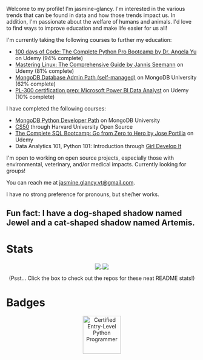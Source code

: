 
Welcome to my profile! I'm jasmine-glancy. I'm interested in the various trends that can be found in data and how those trends impact us. 
In addition, I'm passionate about the welfare of humans and animals. I'd love to find ways to improve education and make life easier for us all! 


I'm currently taking the following courses to further my education:
- [100 days of Code: The Complete Python Pro Bootcamp by Dr. Angela Yu](https://www.udemy.com/course/100-days-of-code) on Udemy (94% complete)
- [Mastering Linux: The Comprehensive Guide by Jannis Seemann](https://www.udemy.com/course/mastering-linux/) on Udemy (81% complete)
- [MongoDB Database Admin Path (self-managed)](https://learn.mongodb.com/learn/learning-path/mongodb-database-admin-self-managed-path) on MongoDB University (62% complete)
- [PL-300 certification prep: Microsoft Power BI Data Analyst](https://www.udemy.com/course/70-778-analyzing-and-visualizing-data-with-power-bi/) on Udemy (10% complete)

I have completed the following courses:
- [MongoDB Python Developer Path](https://learn.mongodb.com/learn/learning-path/mongodb-python-developer-path) on MongoDB University
- [CS50](https://pll.harvard.edu/course/cs50-introduction-computer-science) through Harvard University Open Source
- [The Complete SQL Bootcamp: Go from Zero to Hero by Jose Portilla](https://www.udemy.com/course/the-complete-sql-bootcamp/) on Udemy
- Data Analytics 101, Python 101: Introduction through [Girl Develop It](https://girldevelopit.com/)

I'm open to working on open source projects, especially those with environmental, veterinary, and/or medical impacts. Currently looking for groups!

You can reach me at jasmine.glancy.vt@gmail.com.

I have no strong preference for pronouns, but she/her works. 

Fun fact: I have a dog-shaped shadow named Jewel and a cat-shaped shadow named Artemis. 
---

# Stats

<p align="center" width=500>
  <a href="https://git.io/streak-stats">
    <img align="center" src="https://github-readme-streak-stats-jasmine-glancys-projects.vercel.app/?user=jasmine-glancy&card_width=400&theme=dracula" />
  </a>
  <a href="https://github.com/jasmine-glancy/github-readme-stats">
    <img align="center" src="https://github-readme-stats.vercel.app/api?username=jasmine-glancy&show_icons=true&theme=dracula" />
  </a>
</p>

<p align="center">
  (Psst... Click the box to check out the repos for these neat README stats!)
</p>


# Badges

<p align="center">
  <a href="https://www.credly.com/badges/8c4fe528-507a-4f37-98d0-c0ca9a3d2aeb/public_url">
    <img src="https://i.imgur.com/y0tue6f.png" width="100" height="100" alt="Certified Entry-Level Python Programmer"/>
  </a>
</p>
